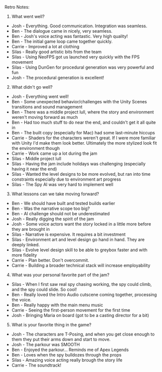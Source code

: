 Retro Notes:

1. What went well?
- Josh - Everything. Good communication. Integration was seamless.
- Ben - The dialogue came in nicely, very seamless.
- Ben - Josh's voice acting was fantastic. Very high quality!
- Ben - The initial game loop came together quickly.
- Carrie - Improved a lot at clothing
- Silas - Really good artistic bits from the team
- Silas - Using NeoFPS got us launched very quickly with the FPS movement
- Silas - Using DunGen for procedural generation was very powerful and fun
- Josh - The procedural generation is excellent!

2. What didn't go well?
- Josh - Everything went well!
- Ben - Some unexpected behavior/challenges with the Unity Scenes transitions and sound management
- Ben - There was a middle project lull, where the story and environment weren't moving forward as much
- Ben - Had too much stuff to do near the end, and couldn't get it all quite in
- Ben - The built copy (especially for Mac) had some last-minute hiccups
- Carrie - Shaders for the characters weren't great. If I were more familiar with Unity I'd make them look better. Ultimately the more stylized look fit the environment though
- Carrie - Work came up a lot during the jam
- Silas - Middle project lull
- Silas - Having the jam include holidays was challenging (especially having it near the end)
- Silas - Wanted the level designs to be more evolved, but ran into time constraints especially due to environment art progress
- Silas - The Spy AI was very hard to implement well

3. What lessons can we take moving forward?
- Ben - We should have built and tested builds earlier
- Ben - Was the narrative scope too big?
- Ben - AI challenge should not be underestimated
- Josh - Really digging the spirit of the jam
- Josh - Some voice actors want the story locked in a little more before they are brought in
- Silas - Narrative is expensive. It requires a bit investment
- Silas - Environment art and level design go hand in hand. They are deeply linked.
- Silas - Evolve level design skill to be able to greybox faster and with more fidelity
- Carrie - Plan better. Don't overcommit.
- Carrie - Building a broader technical stack will increase employability

4. What was your personal favorite part of the jam?
- Silas - When I first saw real spy chasing working, the spy could climb, and the spy could slide. So cool!
- Ben - Really loved the Intro Audio cutscene coming together, processing the voice.
- Ben - Really happy with the main menu music
- Carrie - Seeing the first-person movement for the first time
- Josh - Bringing Maria on board (got to be a casting director for a bit)

5. What is your favorite thing in the game?
- Josh - The characters are T-Posing, and when you get close enough to them they put their arms down and start to move.
- Josh - The parkour was SMOOTH
- Ben - Enjoyed the parkour... Reminds me of Apex Legends
- Ben - Loves when the spy bulldozes through the props
- Silas - Amazing voice acting really brough the story life
- Carrie - The soundtrack!

